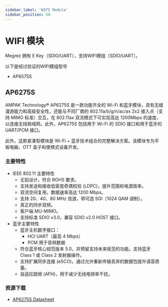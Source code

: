 ```yaml
---
sidebar_label: 'WIFI Module'
sidebar_position: 50
---
```


# WIFI 模块

Megrez 拥有 E Key（SDIO/UART），支持WIFI模组（SDIO/UART）。

以下是经过验证的WIFI模组型号

- AP6575S

## AP6275S

AMPAK Technology® AP6275S 是一款功能齐全的 Wi-Fi 和蓝牙模块，具有无缝漫游能力和高级安全性，还能与不同厂商的 802.11a/b/g/n/ac/ax 2x2 接入点（支持 MIMO 标准）交互，在 802.11ax 双流模式下可实现高达 1200Mbps 的速度，以连接无线局域网。此外，AP6275S 包括用于 Wi-Fi 的 SDIO 接口和用于蓝牙的 UART/PCM 接口。

此外，这款紧凑型模块是 Wi-Fi + 蓝牙技术组合的完整解决方案。该模块专为平板电脑、OTT 盒子和便携式设备开发。

### 主要特性

- IEEE 802.11 主要特性
    - 无铅设计，符合 ROHS 要求。
    - 支持发送和接收低密度奇偶校验 (LDPC)，提升范围和电源效率。
    - 双流空间复用，数据速率高达 1200 Mbps。
    - 支持 20、40、80 MHz 信道，带可选 SGI（1024 QAM 调制）。
    - 真正的同步双频。
    - 客户端 MU-MIMO。
    - 支持标准 SDIO v3.0，兼容 SDIO v2.0 HOST 接口。
- 蓝牙主要特性
    - 蓝牙主机数字接口：
        - HCI UART（最高 4 Mbps）
        - PCM 用于音频数据
    - 符合蓝牙核心规范版本 5.0，并预留支持未来规范的功能。支持蓝牙 Class 1 或 Class 2 发射器操作。
    - 支持扩展同步连接 (eSCO)，通过允许重新传输丢弃的数据包提升语音质量。
    - 自适应跳频 (AFH)，用于减少无线电频率干扰。
    
### 资源下载

- [AP6275S Datasheet](https://github.com/milkv-megrez/megrez-files/blob/main/hardware/ap6275s-datasheet.pdf?raw=ture)